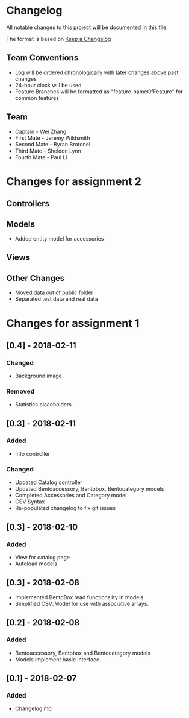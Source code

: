 # Changelog
All notable changes to this project will be documented in this file.

The format is based on [Keep a Changelog](http://keepachangelog.com/en/1.0.0/)

## Team Conventions
* Log will be ordered chronologically with later changes above past changes
* 24-hour clock will be used
* Feature Branches will be formatted as "feature-nameOfFeature" for common features

## Team
- Captain - Wei Zhang
- First Mate - Jeremy Wildsmith
- Second Mate - Byran Brotonel
- Third Mate - Sheldon Lynn
- Fourth Mate - Paul Li

# Changes for assignment 2

## Controllers

## Models
* Added entity model for accessories

## Views

## Other Changes
* Moved data out of public folder
* Separated test data and real data

# Changes for assignment 1

## [0.4] - 2018-02-11

### Changed
* Background image

### Removed
* Statistics placeholders

## [0.3] - 2018-02-11
### Added
* Info controller
### Changed
* Updated Catalog controller
* Updated Bentoaccessory, Bentobox, Bentocategory models
* Completed Accessories and Category model
* CSV Syntax
* Re-populated changelog to fix git issues

## [0.3] - 2018-02-10
### Added
* View for catalog page
* Autoload models

## [0.3] - 2018-02-08
* Implemented BentoBox read functionality in models
* Simplified CSV_Model for use with associative arrays.

## [0.2] - 2018-02-08
### Added
* Bentoaccessory, Bentobox and Bentocategory models
* Models implement basic interface.

## [0.1] - 2018-02-07
### Added
* Changelog.md

